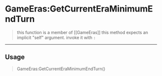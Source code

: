 # GameEras:GetCurrentEraMinimumEndTurn
> this function is a member of [[GameEras]]
> this method expects an implicit "self" argument. invoke it with `:`
-----
## Usage
> GameEras:GetCurrentEraMinimumEndTurn()
